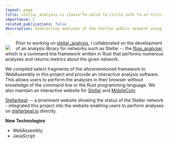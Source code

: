 ```yaml
---
layout: page
title: stellar_analysis <i class="fa-solid fa-circle-info fa-xs"></i>
importance: 2
related_publications: false
description: Interactive analyses of the Stellar public network using fbas_analyzer compiled to WebAssembly.
---
```


<a href="https://github.com/wiberlin/stellar_analysis">
  <img align="left" style ="padding: 1em 1em 0 0;" src="https://github-readme-stats.vercel.app/api/pin/?username=wiberlin&repo=stellar_analysis&show_owner=true&theme=dracula"/>
</a>

Prior to working on
[stellar_analysis](https://github.com/wiberlin/stellar_analysis"), I
collaborated on the development of an analysis library for networks such as
Stellar -- the [fbas_analyzer](https://github.com/wiberlin/fbas_analyzer), which
is a command line framework written in Rust that performs numerous analyses and
returns metrics about the given network.

We compiled select fragments of the aforementioned framework to WebAssembly in
this project and provide an interactive analysis software.
This allows users to perform the analyses in their browser without knowledge of
the command line or the Rust programming language.
We also maintain an interactive website for
[Stellar](https://trudi.weizenbaum-institut.de/stellar_analysis/) and
[MobileCoin](https://trudi.weizenbaum-institut.de/mobilecoin_analysis/).

[Stellarbeat](https://stellarbeat.io) -- a prominent website showing the status
of the Stellar network - integrated this project into the website enabling users
to perform analyses on [stellarbeat.io](https://stellarbeat.io) directly.

<b>New Technologies</b>
- WebAssembly
- JavaScript
